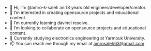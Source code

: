 - 👋 Hi, I’m @amro-k-saleh an 18 years old engineer/developer/creator.
- 👀 I’m interested in creating opensource projects and educational content.
- 🌱 I’m currently learning davinci resolve.
- 💞️ I’m looking to collaborate on opensource projects and educational content.
- 🏫 Currently studying electronics engineering at Yarmouk University.
- 📫 You can reach me through my email at amrosaleh63@gmail.com.

